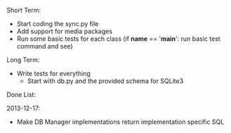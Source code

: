 Short Term:
* Start coding the sync.py file
* Add support for media packages
* Run some basic tests for each class (if __name__ == '__main__': run basic test command and see)

Long Term:
* Write tests for everything
  - Start with db.py and the provided schema for SQLite3


Done List:

2013-12-17:
* Make DB Manager implementations return implementation specific SQL
